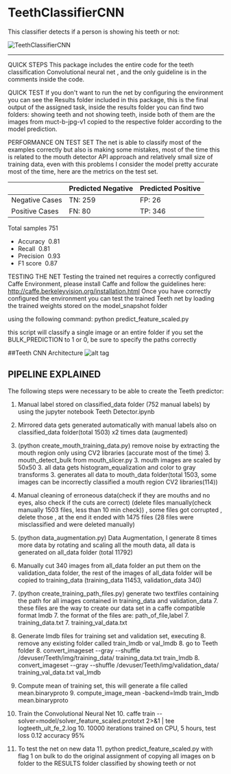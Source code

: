 # TeethClassifierCNN
This classifier detects if a person is showing his teeth or not:

![TeethClassifierCNN](teeth_detector.gif?raw=true "Example")


--------------------------------
QUICK STEPS
This package includes the entire code for the teeth classification Convolutional neural net , and the only guideline is in the comments inside the code.

QUICK TEST
If you don't want to run the net by configuring the environment you can see the Results folder included in this package, this is the final output of the assigned task, inside the results folder you can find two folders: showing teeth and not showing teeth, inside both of them are the images from muct-b-jpg-v1 copied to the respective folder according to the model prediction.

PERFORMANCE ON TEST SET
The net is able to classify most of the examples correctly but also is making some mistakes, most of the time this is related to the mouth detector API approach and relatively small size of training data, even with this problems I consider the model pretty accurate most of the time, here are the metrics on the test set.

|                | Predicted Negative | Predicted Positive |
|----------------|--------------------|--------------------|
| Negative Cases | TN: 259            | FP: 26             |
| Positive Cases | FN: 80             | TP: 346            |

Total samples 751

* Accuracy  0.81
* Recall  0.81
* Precision  0.93
* F1 score  0.87


TESTING THE NET
Testing the trained net requires a correctly configured Caffe Environment, please install Caffe and follow the guidelines here:
http://caffe.berkeleyvision.org/installation.html
Once you have correctly configured the environment you can test the trained Teeth net by loading the trained weights stored on the model_snapshot folder

using the following command:
python predict_feature_scaled.py

this script will classify a single image or an entire folder if you set the BULK_PREDICTION to 1 or 0, be sure to specify the paths correctly

##Teeth CNN Architecture
![alt tag](https://github.com/juanzdev/TeethClassifierCNN/blob/master/architectureTeethCNN.png)

## PIPELINE EXPLAINED
The following steps were necessary to be able to create the Teeth predictor:

1. Manual label stored on classified_data folder (752 manual labels) by using the jupyter notebook Teeth Detector.ipynb

2. Mirrored data gets generated automatically with manual labels also on classified_data folder(total 1503) x2 times data (augmented)

3. (python create_mouth_training_data.py) remove noise by extracting the mouth region only using CV2 libraries (accurate most of the time)
    3. mouth_detect_bulk from mouth_slicer.py
    3. mouth images are scaled by 50x50
    3. all data gets histogram_equalization and color to gray transforms
    3. generates all data to mouth_data folder(total 1503, some images can be incorrectly classified a mouth region CV2 libraries(114))

4. Manual cleaning of erroneous data(check if they are mouths and no eyes, also check if the cuts are correct) (delete files manually(check manually 1503 files, less than 10 min check)) , some files got corrupted , delete those , at the end it ended with 1475 files (28 files were misclassified and were deleted manually)

5. (python data_augmentation.py) Data Augmentation, I generate 8 times more data by rotating and scaling all the mouth data, all data is generated on all_data folder (total 11792)

6. Manually cut 340 images from all_data folder an put them on the validation_data folder, the rest of the images of all_data folder will be copied to training_data (training_data 11453, validation_data 340)

7. (python create_training_path_files.py) generate two textfiles containing the path for all images contained in training_data and validation_data
    7. these files are the way to create our data set in a caffe compatible format lmdb
    7. the format of the files are: path_of_file,label
    7. training_data.txt
    7. training_val_data.txt
    
8. Generate lmdb files for training set and validation set, executing
    8. remove any existing folder called train_lmdb or val_lmdb
    8. go to Teeth folder
    8. convert_imageset --gray --shuffle /devuser/Teeth/img/training_data/ training_data.txt train_lmdb
    8. convert_imageset --gray --shuffle /devuser/Teeth/img/validation_data/ training_val_data.txt val_lmdb
    
9. Compute mean of training set, this will generate a file called mean.binaryproto
    9. compute_image_mean -backend=lmdb train_lmdb mean.binaryproto
    
10. Train the Convolutional Neural Net
    10. caffe train --solver=model/solver_feature_scaled.prototxt 2>&1 | tee logteeth_ult_fe_2.log
    10. 10000 iterations trained on CPU, 5 hours, test loss 0.12 accuracy 95%
    
11. To test the net on new data
    11. python predict_feature_scaled.py with flag 1 on bulk to do the original assignment of copying all images on b folder to the RESULTS folder classified by showing teeth or not
    
